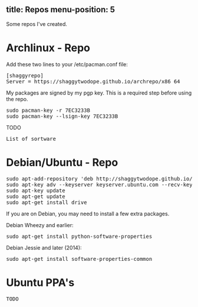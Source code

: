 
title: Repos
menu-position: 5
---

Some repos I've created.

# Archlinux - Repo

Add these two lines to your /etc/pacman.conf file:
<pre class="language-c">
[shaggyrepo]
Server = https://shaggytwodope.github.io/archrepo/x86_64
</pre>

My packages are signed by my pgp key. This is a required step before
using the repo.
<pre class="language-c">
sudo pacman-key -r 7EC3233B
sudo pacman-key --lsign-key 7EC3233B
</pre>

TODO
<pre class="language-c">
List of sortware
</pre>


# Debian/Ubuntu - Repo

<pre class="language-c">
sudo apt-add-repository 'deb http://shaggytwodope.github.io/repo ./'
sudo apt-key adv --keyserver keyserver.ubuntu.com --recv-keys 7086E9CC7EC3233B
sudo apt-key update
sudo apt-get update
sudo apt-get install drive
</pre>

If you are on Debian, you may need to install a few extra packages.

Debian Wheezy and earlier:
<pre class="language-c">
sudo apt-get install python-software-properties
</pre>

Debian Jessie and later (2014):
<pre class="language-c">
sudo apt-get install software-properties-common
</pre>


# Ubuntu PPA's

<pre class="language-c">
TODO
</pre>

